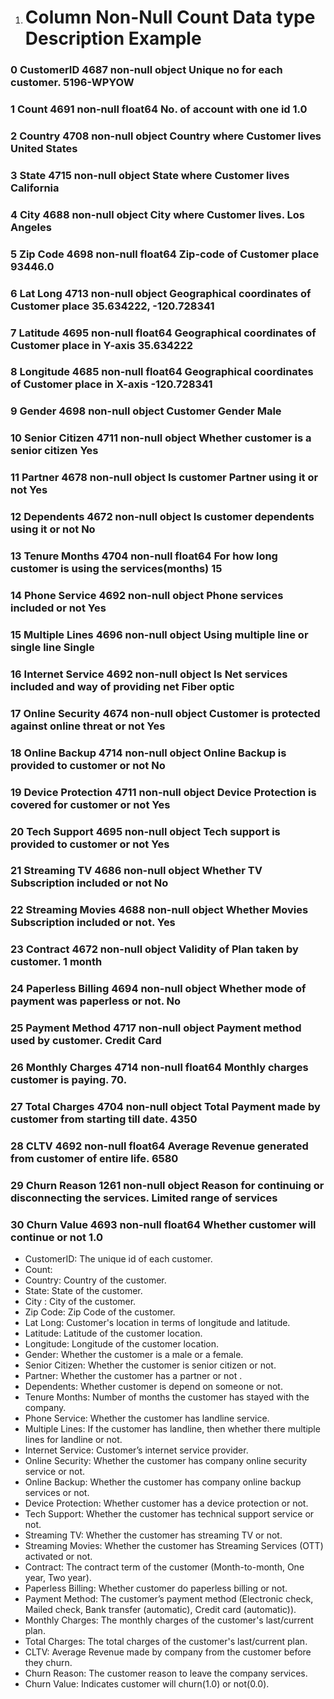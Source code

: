 

1. #          Column           Non-Null Count  Data type      Description                                             Example
###  0   CustomerID         4687 non-null    object       Unique no for each customer.                             5196-WPYOW	
###  1   Count              4691 non-null   float64       No. of account with one id                               1.0
###  2   Country            4708 non-null   object        Country where Customer lives                             United States
###  3   State              4715 non-null   object        State where Customer lives                               California	
###  4   City               4688 non-null   object        City where Customer lives.                               Los Angeles
###  5   Zip Code           4698 non-null   float64       Zip-code of Customer place                               93446.0	
###  6   Lat Long           4713 non-null   object        Geographical coordinates of Customer place               35.634222, -120.728341
###  7   Latitude           4695 non-null   float64       Geographical coordinates of Customer place in Y-axis     35.634222
###  8   Longitude          4685 non-null   float64       Geographical coordinates of Customer place in X-axis     -120.728341
###  9   Gender             4698 non-null   object        Customer Gender                                          Male
###  10  Senior Citizen     4711 non-null   object        Whether customer is a senior citizen                     Yes
###  11  Partner            4678 non-null   object        Is customer Partner using it or not                      Yes
###  12  Dependents         4672 non-null   object        Is customer dependents using it or not                   No
###  13  Tenure Months      4704 non-null   float64       For how long customer is using the services(months)      15
###  14  Phone Service      4692 non-null   object        Phone services included or not                           Yes
###  15  Multiple Lines     4696 non-null   object        Using multiple line or single line                       Single
###  16  Internet Service   4692 non-null   object        Is Net services included and way of providing net        Fiber optic
###  17  Online Security    4674 non-null   object        Customer is protected against online threat or not       Yes
###  18  Online Backup      4714 non-null   object        Online Backup is provided to customer or not             No
###  19  Device Protection  4711 non-null   object        Device Protection is covered for customer or not         Yes
###  20  Tech Support       4695 non-null   object        Tech support is provided to customer or not              Yes
###  21  Streaming TV       4686 non-null   object        Whether TV Subscription included or not                  No
###  22  Streaming Movies   4688 non-null   object        Whether Movies Subscription included or not.             Yes
###  23  Contract           4672 non-null   object        Validity of Plan taken by customer.                      1 month
###  24  Paperless Billing  4694 non-null   object        Whether mode of payment was paperless or not.            No
###  25  Payment Method     4717 non-null   object        Payment method used by customer.                         Credit Card
###  26  Monthly Charges    4714 non-null   float64       Monthly charges customer is paying.                      70.
###  27  Total Charges      4704 non-null   object        Total Payment made by customer from starting till date.  4350
###  28  CLTV               4692 non-null   float64       Average Revenue generated from customer of entire life.  6580
###  29  Churn Reason       1261 non-null   object        Reason for continuing or disconnecting the services.     Limited range of services
###  30  Churn Value        4693 non-null   float64       Whether customer will continue or not                    1.0








* CustomerID: The unique id of each customer. 
* Count: 
* Country: Country of the customer.
* State: State of the customer.
* City : City of the customer.
* Zip Code: Zip Code of the customer.
* Lat Long: Customer's location in terms of longitude and latitude.
* Latitude: Latitude of the customer location.
* Longitude: Longitude of the customer location.
* Gender: Whether the customer is a male or a female.
* Senior Citizen: Whether the customer is senior citizen or not.
* Partner: Whether the customer has a partner or not .
* Dependents: Whether customer is depend on someone or not.
* Tenure Months: Number of months the customer has stayed with the company.
* Phone Service: Whether the customer has landline service.
* Multiple Lines: If the customer has landline, then whether there multiple lines for landline or not.
* Internet Service: Customer’s internet service provider.
* Online Security: Whether the customer has company online security service or not.
* Online Backup: Whether the customer has company online backup services or not.
* Device Protection: Whether customer has a device protection or not.
* Tech Support: Whether the customer has technical support service or not.
* Streaming TV: Whether the customer has streaming TV or not.
* Streaming Movies: Whether the customer has Streaming Services (OTT) activated or not.
* Contract: The contract term of the customer (Month-to-month, One year, Two year).
* Paperless Billing: Whether customer do paperless billing or not.
* Payment Method: The customer’s payment method (Electronic check, Mailed check, Bank transfer (automatic), Credit card (automatic)).
* Monthly Charges: The monthly charges of the customer's last/current plan.
* Total Charges: The total charges of the customer's last/current plan.
* CLTV: Average Revenue made by company from the customer before they churn.
* Churn Reason: The customer reason to leave the company services.
* Churn Value: Indicates customer will churn(1.0) or not(0.0).





